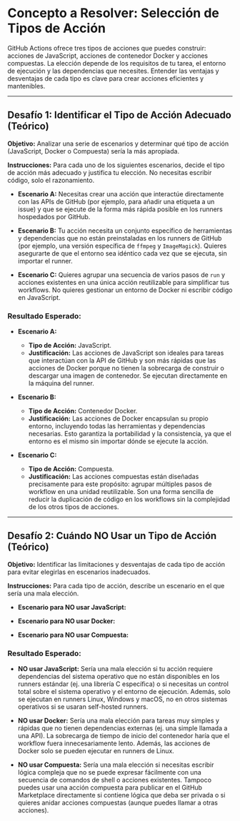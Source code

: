 # Concepto a Resolver: Selección de Tipos de Acción
GitHub Actions ofrece tres tipos de acciones que puedes construir: acciones de JavaScript, acciones de contenedor Docker y acciones compuestas. La elección depende de los requisitos de tu tarea, el entorno de ejecución y las dependencias que necesites. Entender las ventajas y desventajas de cada tipo es clave para crear acciones eficientes y mantenibles.

---

## Desafío 1: Identificar el Tipo de Acción Adecuado (Teórico)
**Objetivo:** Analizar una serie de escenarios y determinar qué tipo de acción (JavaScript, Docker o Compuesta) sería la más apropiada.

**Instrucciones:**
Para cada uno de los siguientes escenarios, decide el tipo de acción más adecuado y justifica tu elección. No necesitas escribir código, solo el razonamiento.

-   **Escenario A:** Necesitas crear una acción que interactúe directamente con las APIs de GitHub (por ejemplo, para añadir una etiqueta a un issue) y que se ejecute de la forma más rápida posible en los runners hospedados por GitHub.

-   **Escenario B:** Tu acción necesita un conjunto específico de herramientas y dependencias que no están preinstaladas en los runners de GitHub (por ejemplo, una versión específica de `ffmpeg` y `ImageMagick`). Quieres asegurarte de que el entorno sea idéntico cada vez que se ejecuta, sin importar el runner.

-   **Escenario C:** Quieres agrupar una secuencia de varios pasos de `run` y acciones existentes en una única acción reutilizable para simplificar tus workflows. No quieres gestionar un entorno de Docker ni escribir código en JavaScript.

### Resultado Esperado:
-   **Escenario A:**
    -   **Tipo de Acción:** JavaScript.
    -   **Justificación:** Las acciones de JavaScript son ideales para tareas que interactúan con la API de GitHub y son más rápidas que las acciones de Docker porque no tienen la sobrecarga de construir o descargar una imagen de contenedor. Se ejecutan directamente en la máquina del runner.

-   **Escenario B:**
    -   **Tipo de Acción:** Contenedor Docker.
    -   **Justificación:** Las acciones de Docker encapsulan su propio entorno, incluyendo todas las herramientas y dependencias necesarias. Esto garantiza la portabilidad y la consistencia, ya que el entorno es el mismo sin importar dónde se ejecute la acción.

-   **Escenario C:**
    -   **Tipo de Acción:** Compuesta.
    -   **Justificación:** Las acciones compuestas están diseñadas precisamente para este propósito: agrupar múltiples pasos de workflow en una unidad reutilizable. Son una forma sencilla de reducir la duplicación de código en los workflows sin la complejidad de los otros tipos de acciones.

---

## Desafío 2: Cuándo NO Usar un Tipo de Acción (Teórico)
**Objetivo:** Identificar las limitaciones y desventajas de cada tipo de acción para evitar elegirlas en escenarios inadecuados.

**Instrucciones:**
Para cada tipo de acción, describe un escenario en el que sería una mala elección.

-   **Escenario para NO usar JavaScript:**

-   **Escenario para NO usar Docker:**

-   **Escenario para NO usar Compuesta:**

### Resultado Esperado:
-   **NO usar JavaScript:** Sería una mala elección si tu acción requiere dependencias del sistema operativo que no están disponibles en los runners estándar (ej. una librería C específica) o si necesitas un control total sobre el sistema operativo y el entorno de ejecución. Además, solo se ejecutan en runners Linux, Windows y macOS, no en otros sistemas operativos si se usaran self-hosted runners.

-   **NO usar Docker:** Sería una mala elección para tareas muy simples y rápidas que no tienen dependencias externas (ej. una simple llamada a una API). La sobrecarga de tiempo de inicio del contenedor haría que el workflow fuera innecesariamente lento. Además, las acciones de Docker solo se pueden ejecutar en runners de Linux.

-   **NO usar Compuesta:** Sería una mala elección si necesitas escribir lógica compleja que no se puede expresar fácilmente con una secuencia de comandos de shell o acciones existentes. Tampoco puedes usar una acción compuesta para publicar en el GitHub Marketplace directamente si contiene lógica que deba ser privada o si quieres anidar acciones compuestas (aunque puedes llamar a otras acciones).
